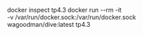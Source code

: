 docker inspect tp4.3
docker run --rm -it \
    -v /var/run/docker.sock:/var/run/docker.sock \
    wagoodman/dive:latest tp4.3

